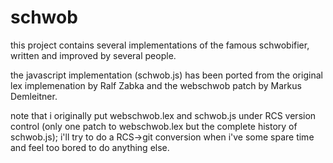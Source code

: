 schwob
======

this project contains several implementations of the famous
schwobifier, written and improved by several people.

the javascript implementation (schwob.js) has been ported from the
original lex implemenation by Ralf Zabka and the webschwob patch
by Markus Demleitner.

note that i originally put webschwob.lex and schwob.js under RCS
version control (only one patch to webschwob.lex but the complete
history of schwob.js); i'll try to do a RCS->git conversion when
i've some spare time and feel too bored to do anything else.
